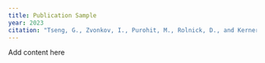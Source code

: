 ```yaml
---
title: Publication Sample
year: 2023
citation: "Tseng, G., Zvonkov, I., Purohit, M., Rolnick, D., and Kerner, H. (2023). Lightweight, Pre-trained Transformers for Remote Sensing Timeseries. arXiv preprint"
---
```


Add content here
